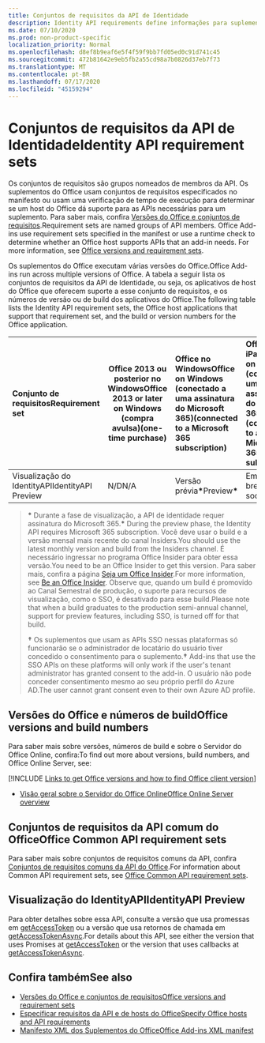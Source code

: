 ```yaml
---
title: Conjuntos de requisitos da API de Identidade
description: Identity API requirements define informações para suplementos do Office.
ms.date: 07/10/2020
ms.prod: non-product-specific
localization_priority: Normal
ms.openlocfilehash: d8ef8b9eaf6e5f4f59f9bb7fd05ed0c91d741c45
ms.sourcegitcommit: 472b81642e9eb5fb2a55cd98a7b0826d37eb7f73
ms.translationtype: MT
ms.contentlocale: pt-BR
ms.lasthandoff: 07/17/2020
ms.locfileid: "45159294"
---
```

# <a name="identity-api-requirement-sets"></a><span data-ttu-id="95ef7-103">Conjuntos de requisitos da API de Identidade</span><span class="sxs-lookup"><span data-stu-id="95ef7-103">Identity API requirement sets</span></span>

<span data-ttu-id="95ef7-p101">Os conjuntos de requisitos são grupos nomeados de membros da API. Os suplementos do Office usam conjuntos de requisitos especificados no manifesto ou usam uma verificação de tempo de execução para determinar se um host do Office dá suporte para as APIs necessárias para um suplemento. Para saber mais, confira [Versões do Office e conjuntos de requisitos](../../develop/office-versions-and-requirement-sets.md).</span><span class="sxs-lookup"><span data-stu-id="95ef7-p101">Requirement sets are named groups of API members. Office Add-ins use requirement sets specified in the manifest or use a runtime check to determine whether an Office host supports APIs that an add-in needs. For more information, see [Office versions and requirement sets](../../develop/office-versions-and-requirement-sets.md).</span></span>

<span data-ttu-id="95ef7-107">Os suplementos do Office executam várias versões do Office.</span><span class="sxs-lookup"><span data-stu-id="95ef7-107">Office Add-ins run across multiple versions of Office.</span></span> <span data-ttu-id="95ef7-108">A tabela a seguir lista os conjuntos de requisitos da API de Identidade, ou seja, os aplicativos de host do Office que oferecem suporte a esse conjunto de requisitos, e os números de versão ou de build dos aplicativos do Office.</span><span class="sxs-lookup"><span data-stu-id="95ef7-108">The following table lists the Identity API requirement sets, the Office host applications that support that requirement set, and the build or version numbers for the Office application.</span></span>

|  <span data-ttu-id="95ef7-109">Conjunto de requisitos</span><span class="sxs-lookup"><span data-stu-id="95ef7-109">Requirement set</span></span>  | <span data-ttu-id="95ef7-110">Office 2013 ou posterior no Windows</span><span class="sxs-lookup"><span data-stu-id="95ef7-110">Office 2013 or later on Windows</span></span><br><span data-ttu-id="95ef7-111">(compra avulsa)</span><span class="sxs-lookup"><span data-stu-id="95ef7-111">(one-time purchase)</span></span> | <span data-ttu-id="95ef7-112">Office no Windows</span><span class="sxs-lookup"><span data-stu-id="95ef7-112">Office on Windows</span></span><br><span data-ttu-id="95ef7-113">(conectado a uma assinatura do Microsoft 365)</span><span class="sxs-lookup"><span data-stu-id="95ef7-113">(connected to a Microsoft 365 subscription)</span></span> |  <span data-ttu-id="95ef7-114">Office no iPad</span><span class="sxs-lookup"><span data-stu-id="95ef7-114">Office on iPad</span></span><br><span data-ttu-id="95ef7-115">(conectado a uma assinatura do Microsoft 365)</span><span class="sxs-lookup"><span data-stu-id="95ef7-115">(connected to a Microsoft 365 subscription)</span></span>  |  <span data-ttu-id="95ef7-116">Office no Mac</span><span class="sxs-lookup"><span data-stu-id="95ef7-116">Office on Mac</span></span><br><span data-ttu-id="95ef7-117">(conectado a uma assinatura do Microsoft 365)</span><span class="sxs-lookup"><span data-stu-id="95ef7-117">(connected to a Microsoft 365 subscription)</span></span>  | <span data-ttu-id="95ef7-118">Office na Web</span><span class="sxs-lookup"><span data-stu-id="95ef7-118">Office on the web</span></span>  | <span data-ttu-id="95ef7-119">SharePoint Online</span><span class="sxs-lookup"><span data-stu-id="95ef7-119">SharePoint Online</span></span> | <span data-ttu-id="95ef7-120">OneDrive.com</span><span class="sxs-lookup"><span data-stu-id="95ef7-120">OneDrive.com</span></span> |<span data-ttu-id="95ef7-121">Outlook.com e Exchange Online</span><span class="sxs-lookup"><span data-stu-id="95ef7-121">Outlook.com & Exchange Online</span></span>|
|:-----|-----|:-----|:-----|:-----|:-----|:-----|:-----|:-----|
| <span data-ttu-id="95ef7-122">Visualização do IdentityAPI</span><span class="sxs-lookup"><span data-stu-id="95ef7-122">IdentityAPI Preview</span></span>  | <span data-ttu-id="95ef7-123">N/D</span><span class="sxs-lookup"><span data-stu-id="95ef7-123">N/A</span></span> | <span data-ttu-id="95ef7-124">Versão prévia<b>\*</b></span><span class="sxs-lookup"><span data-stu-id="95ef7-124">Preview<b>\*</b></span></span> | <span data-ttu-id="95ef7-125">Em breve</span><span class="sxs-lookup"><span data-stu-id="95ef7-125">Coming soon</span></span> | <span data-ttu-id="95ef7-126">Versão prévia<b>\*</b></span><span class="sxs-lookup"><span data-stu-id="95ef7-126">Preview<b>\*</b></span></span> | <span data-ttu-id="95ef7-127">Visualização<b>\* &#8224;</b></span><span class="sxs-lookup"><span data-stu-id="95ef7-127">Preview<b>\*&#8224;</b></span></span> | <span data-ttu-id="95ef7-128">Visualização<b>\* &#8224;</b></span><span class="sxs-lookup"><span data-stu-id="95ef7-128">Preview<b>\*&#8224;</b></span></span>| <span data-ttu-id="95ef7-129">Em breve</span><span class="sxs-lookup"><span data-stu-id="95ef7-129">Coming soon</span></span> | <span data-ttu-id="95ef7-130">Em breve</span><span class="sxs-lookup"><span data-stu-id="95ef7-130">Coming soon</span></span> |

> <span data-ttu-id="95ef7-131">**&#42;** Durante a fase de visualização, a API de identidade requer assinatura do Microsoft 365.</span><span class="sxs-lookup"><span data-stu-id="95ef7-131">**&#42;** During the preview phase, the Identity API requires Microsoft 365 subscription.</span></span> <span data-ttu-id="95ef7-132">Você deve usar o build e a versão mensal mais recente do canal Insiders.</span><span class="sxs-lookup"><span data-stu-id="95ef7-132">You should use the latest monthly version and build from the Insiders channel.</span></span> <span data-ttu-id="95ef7-133">É necessário ingressar no programa Office Insider para obter essa versão.</span><span class="sxs-lookup"><span data-stu-id="95ef7-133">You need to be an Office Insider to get this version.</span></span> <span data-ttu-id="95ef7-134">Para saber mais, confira a página [Seja um Office Insider](https://insider.office.com).</span><span class="sxs-lookup"><span data-stu-id="95ef7-134">For more information, see [Be an Office Insider](https://insider.office.com).</span></span> <span data-ttu-id="95ef7-135">Observe que, quando um build é promovido ao Canal Semestral de produção, o suporte para recursos de visualização, como o SSO, é desativado para esse build.</span><span class="sxs-lookup"><span data-stu-id="95ef7-135">Please note that when a build graduates to the production semi-annual channel, support for preview features, including SSO, is turned off for that build.</span></span>
>
> <span data-ttu-id="95ef7-136">**&#8224;** Os suplementos que usam as APIs SSO nessas plataformas só funcionarão se o administrador de locatário do usuário tiver concedido o consentimento para o suplemento.</span><span class="sxs-lookup"><span data-stu-id="95ef7-136">**&#8224;** Add-ins that use the SSO APIs on these platforms will only work if the user's tenant administrator has granted consent to the add-in.</span></span> <span data-ttu-id="95ef7-137">O usuário não pode conceder consentimento mesmo ao seu próprio perfil do Azure AD.</span><span class="sxs-lookup"><span data-stu-id="95ef7-137">The user cannot grant consent even to their own Azure AD profile.</span></span>

## <a name="office-versions-and-build-numbers"></a><span data-ttu-id="95ef7-138">Versões do Office e números de build</span><span class="sxs-lookup"><span data-stu-id="95ef7-138">Office versions and build numbers</span></span>

<span data-ttu-id="95ef7-139">Para saber mais sobre versões, números de build e sobre o Servidor do Office Online, confira:</span><span class="sxs-lookup"><span data-stu-id="95ef7-139">To find out more about versions, build numbers, and Office Online Server, see:</span></span>

[!INCLUDE [Links to get Office versions and how to find Office client version](../../includes/links-get-office-versions-builds.md)]
- [<span data-ttu-id="95ef7-140">Visão geral sobre o Servidor do Office Online</span><span class="sxs-lookup"><span data-stu-id="95ef7-140">Office Online Server overview</span></span>](/officeonlineserver/office-online-server-overview)

## <a name="office-common-api-requirement-sets"></a><span data-ttu-id="95ef7-141">Conjuntos de requisitos da API comum do Office</span><span class="sxs-lookup"><span data-stu-id="95ef7-141">Office Common API requirement sets</span></span>

<span data-ttu-id="95ef7-142">Para saber mais sobre conjuntos de requisitos comuns da API, confira [Conjuntos de requisitos comuns da API do Office](office-add-in-requirement-sets.md).</span><span class="sxs-lookup"><span data-stu-id="95ef7-142">For information about Common API requirement sets, see [Office Common API requirement sets](office-add-in-requirement-sets.md).</span></span>

## <a name="identityapi-preview"></a><span data-ttu-id="95ef7-143">Visualização do IdentityAPI</span><span class="sxs-lookup"><span data-stu-id="95ef7-143">IdentityAPI Preview</span></span>

<span data-ttu-id="95ef7-144">Para obter detalhes sobre essa API, consulte a versão que usa promessas em [getAccessToken](/javascript/api/office-runtime/officeruntime.auth#getaccesstoken-options-) ou a versão que usa retornos de chamada em [getAccessTokenAsync](/javascript/api/office/office.auth#getaccesstokenasync-options--callback-).</span><span class="sxs-lookup"><span data-stu-id="95ef7-144">For details about this API, see either the version that uses Promises at [getAccessToken](/javascript/api/office-runtime/officeruntime.auth#getaccesstoken-options-) or the version that uses callbacks at [getAccessTokenAsync](/javascript/api/office/office.auth#getaccesstokenasync-options--callback-).</span></span>

## <a name="see-also"></a><span data-ttu-id="95ef7-145">Confira também</span><span class="sxs-lookup"><span data-stu-id="95ef7-145">See also</span></span>

- [<span data-ttu-id="95ef7-146">Versões do Office e conjuntos de requisitos</span><span class="sxs-lookup"><span data-stu-id="95ef7-146">Office versions and requirement sets</span></span>](../../develop/office-versions-and-requirement-sets.md)
- [<span data-ttu-id="95ef7-147">Especificar requisitos da API e de hosts do Office</span><span class="sxs-lookup"><span data-stu-id="95ef7-147">Specify Office hosts and API requirements</span></span>](../../develop/specify-office-hosts-and-api-requirements.md)
- [<span data-ttu-id="95ef7-148">Manifesto XML dos Suplementos do Office</span><span class="sxs-lookup"><span data-stu-id="95ef7-148">Office Add-ins XML manifest</span></span>](../../develop/add-in-manifests.md)
